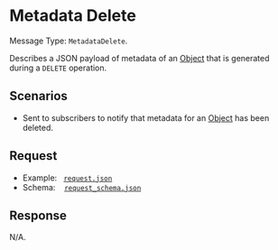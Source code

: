 # Metadata Delete

Message Type: `MetadataDelete`.

Describes a JSON payload of metadata of an [Object](https://github.com/JiscRDSS/rdss-canonical-data-model/tree/1.1.0/properties/Object) that is generated during a `DELETE` operation.

## Scenarios

- Sent to subscribers to notify that metadata for an [Object](https://github.com/JiscRDSS/rdss-canonical-data-model/tree/1.1.0/properties/Object) has been deleted.

## Request

- Example:&nbsp;&nbsp;&nbsp;[`request.json`](request.json)
- Schema:&nbsp;&nbsp;&nbsp;&nbsp;[`request_schema.json`](request_schema.json)

## Response

N/A.
